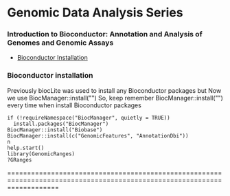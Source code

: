 # Genomic Data Analysis Series 
### Introduction to Bioconductor: Annotation and Analysis of Genomes and Genomic Assays

* [Bioconductor Installation](https://bioconductor.org/install/ "Install Bioconductor")

### Bioconductor installation
Previously biocLite was used to install any Bioconductor packages but Now we use BiocManager::install("")
So, keep remember BiocManager::install("") every time when install Bioconductor packages
```
if (!requireNamespace("BiocManager", quietly = TRUE))
  install.packages("BiocManager")
BiocManager::install("Biobase")
BiocManager::install(c("GenomicFeatures", "AnnotationDbi"))
n
help.start()
library(GenomicRanges)
?GRanges

```
=========================================================================================================================